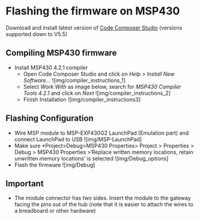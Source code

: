 # Flashing the firmware on MSP430 

Download and install latest version of [Code Composer Studio](http://processors.wiki.ti.com/index.php/Download_CCS) (versions supported down to V5.5)

## Compiling MSP430 firmware
- Install MSP430 4.2.1 compiler
    - Open Code Composer Studio and click on *Help > Install New Software...*
    ![img/compiler_instructions_1]
    - Select *Work With* as image below, search for *MSP430 Compiler Tools 4.2.1* and click on *Next*
    ![img/compiler_instructions_2]
    - Finish Installation 
    ![img/compiler_instructions3]

## Flashing Configuration 
- Wire MSP module to MSP-EXP430G2 LaunchPad (Emulation part) and connect LaunchPad to USB
![img/MSP-LaunchPad]
- Make sure *Project>Debug>MSP430 Properties> 
Project >	Properties	>	Debug	>	MSP430	Properties	>‘Replace written memory locations, retain unwritten memory locations’ is selected
![img/Debug_options]
- Flash the firmware
![img/Debug]

## Important 
- The module connector has two sides. Insert the module to the gateway facing the pins out of the hub (note that it is easier to attach the wires to a breadboard or other hardware)



